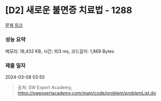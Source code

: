 # [D2] 새로운 불면증 치료법 - 1288 

[문제 링크](https://swexpertacademy.com/main/code/problem/problemDetail.do?contestProbId=AV18_yw6I9MCFAZN) 

### 성능 요약

메모리: 18,432 KB, 시간: 103 ms, 코드길이: 1,869 Bytes

### 제출 일자

2024-03-08 03:50



> 출처: SW Expert Academy, https://swexpertacademy.com/main/code/problem/problemList.do